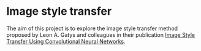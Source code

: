 # Image style transfer

The aim of this project is to explore the image style transfer method proposed by Leon A. Gatys and colleagues in 
their publication [Image Style Transfer Using Convolutional Neural Networks](https://www.cv-foundation.org/openaccess/content_cvpr_2016/papers/Gatys_Image_Style_Transfer_CVPR_2016_paper.pdf).


